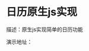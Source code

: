 # 日历原生js实现

描述：原生js实现简单的日历功能

演示地址：[<i class="icon-external-link icon-2x" style="font-size: 16px;"></i>](https://haochn.github.io/demo/calendar/index.html)